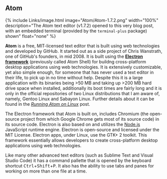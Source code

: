 
## Atom
{% include Links/image.html image="Atom/Atom-1.7.2.png" width="100%" description="The Atom text editor (v1.7.2) opened to this very blog post, with an embedded terminal (provided by the `terminal-plus` package) shown" float="none" %}

**Atom** is a free, MIT-licensed text editor that is built using web technologies and developed by GitHub. It started out as a side project of Chris Wanstrath, one of GitHub's founders, in mid 2008. It is built using the [**Electron framework**](https://electron.atom.io) (previously called Atom Shell) for buildng cross-platform desktop applications using web technologies. It is extensively customizable, yet also simple enough, for someone that has never used a text editor in their life, to pick up in no time without help. Despite this it is a large application with its binaries being &gt;50 MB and taking up &gt;200 MB hard drive space when installed, additionally its boot times are fairly long and it is only in the official repositories of two Linux distributions that I am aware of, namely, Gentoo Linux and Sabayon Linux. Further details about it can be found in the [*Running Atom on Linux*](https://fusion809.github.io/running-atom-on-linux) post.

The Electron framework that Atom is built on, includes Chromium (the open-source project from which Google Chrome gets most of its source code) in its source code. Electron is also based on and utilizes the [Node.js](https://nodejs.org/en/) JavaScript runtime engine. Electron is open-source and licensed under the MIT License. Electron apps, under Linux, use the GTK+ 2 toolkit. This framework essentially allows developers to create cross-platform desktop applications using web technologies.

Like many other advanced text editors (such as Sublime Text and Visual Studio Code) it has a command pallette that is opened by the keyboard shortcut <kbd>Ctrl</kbd>+<kbd>Shift</kbd>+<kbd>P</kbd>. It also has the ability to use tabs and panes for working on more than one file at a time. 

